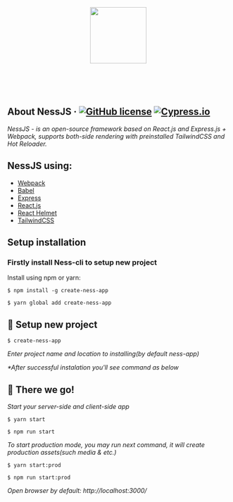 <p align="center">
  <a href="https://nessjs.org">
		<br/><br/><br/><br/><br/>
    <img src="https://user-images.githubusercontent.com/106757584/175770221-a634f207-c3de-4afc-991c-d2fb32953941.png" height="128">
		<br/><br/><br/><br/><br/>
  </a>
</p>

## About NessJS  &middot; [![GitHub license](https://img.shields.io/badge/license-MIT-blue.svg)](https://github.com/leroywagner/ness.js/license) [![Cypress.io](https://img.shields.io/badge/tested%20with-Cypress-04C38E.svg)](https://www.cypress.io/)
<i>NessJS - is an open-source framework based on React.js and Express.js + Webpack, supports both-side rendering with preinstalled TailwindCSS and Hot Reloader.</i>

## NessJS using:
+ [Webpack](https://github.com/webpack/webpack)
+ [Babel](https://github.com/babel/babel)
+ [Express](https://github.com/expressjs/express)
+ [React.js](https://github.com/facebook/create-react-app)
+ [React Helmet](https://github.com/nfl/react-helmet)
+ [TailwindCSS](https://github.com/tailwindlabs/tailwindcss)


## Setup installation
### Firstly install Ness-cli to setup new project
Install using npm or yarn:
```
$ npm install -g create-ness-app
```
```
$ yarn global add create-ness-app
```
<div>

<h2> 🌱 Setup new project</h2>

```
$ create-ness-app
```
<i>Enter project name and location to installing(by default ness-app)</i>

<i>*After successful instalation you'll see command as below</i>

</div>
<div>

<h2 width="100%"> 🌱 There we go! </h2>

<i>Start your server-side and client-side app</i>

``` 
$ yarn start 
```
``` 
$ npm run start 
```

<i>To start production mode, you may run next command, it will create production assets(such media & etc.)</i>


``` 
$ yarn start:prod
```
``` 
$ npm run start:prod
```

<i align="center">Open browser by default: http://localhost:3000/</i>

</div>
